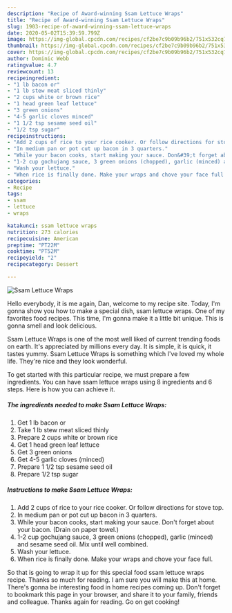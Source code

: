 ```yaml
---
description: "Recipe of Award-winning Ssam Lettuce Wraps"
title: "Recipe of Award-winning Ssam Lettuce Wraps"
slug: 1903-recipe-of-award-winning-ssam-lettuce-wraps
date: 2020-05-02T15:39:59.799Z
image: https://img-global.cpcdn.com/recipes/cf2be7c9b09b96b2/751x532cq70/ssam-lettuce-wraps-recipe-main-photo.jpg
thumbnail: https://img-global.cpcdn.com/recipes/cf2be7c9b09b96b2/751x532cq70/ssam-lettuce-wraps-recipe-main-photo.jpg
cover: https://img-global.cpcdn.com/recipes/cf2be7c9b09b96b2/751x532cq70/ssam-lettuce-wraps-recipe-main-photo.jpg
author: Dominic Webb
ratingvalue: 4.7
reviewcount: 13
recipeingredient:
- "1 lb bacon or"
- "1 lb stew meat sliced thinly"
- "2 cups white or brown rice"
- "1 head green leaf lettuce"
- "3 green onions"
- "4-5 garlic cloves minced"
- "1 1/2 tsp sesame seed oil"
- "1/2 tsp sugar"
recipeinstructions:
- "Add 2 cups of rice to your rice cooker. Or follow directions for stove top."
- "In medium pan or pot cut up bacon in 3 quarters."
- "While your bacon cooks, start making your sauce. Don&#39;t forget about your bacon. (Drain on paper towel.)"
- "1-2 cup gochujang sauce, 3 green onions (chopped), garlic (minced) and sesame seed oil. Mix until well combined."
- "Wash your lettuce."
- "When rice is finally done. Make your wraps and chove your face full."
categories:
- Recipe
tags:
- ssam
- lettuce
- wraps

katakunci: ssam lettuce wraps 
nutrition: 273 calories
recipecuisine: American
preptime: "PT22M"
cooktime: "PT52M"
recipeyield: "2"
recipecategory: Dessert

---
```



![Ssam Lettuce Wraps](https://img-global.cpcdn.com/recipes/cf2be7c9b09b96b2/751x532cq70/ssam-lettuce-wraps-recipe-main-photo.jpg)

Hello everybody, it is me again, Dan, welcome to my recipe site. Today, I'm gonna show you how to make a special dish, ssam lettuce wraps. One of my favorites food recipes. This time, I'm gonna make it a little bit unique. This is gonna smell and look delicious.

Ssam Lettuce Wraps is one of the most well liked of current trending foods on earth. It's appreciated by millions every day. It is simple, it is quick, it tastes yummy. Ssam Lettuce Wraps is something which I've loved my whole life. They're nice and they look wonderful.




To get started with this particular recipe, we must prepare a few ingredients. You can have ssam lettuce wraps using 8 ingredients and 6 steps. Here is how you can achieve it.

<!--inarticleads1-->

##### The ingredients needed to make Ssam Lettuce Wraps:

1. Get 1 lb bacon or
1. Take 1 lb stew meat sliced thinly
1. Prepare 2 cups white or brown rice
1. Get 1 head green leaf lettuce
1. Get 3 green onions
1. Get 4-5 garlic cloves (minced)
1. Prepare 1 1/2 tsp sesame seed oil
1. Prepare 1/2 tsp sugar




<!--inarticleads2-->

##### Instructions to make Ssam Lettuce Wraps:

1. Add 2 cups of rice to your rice cooker. Or follow directions for stove top.
1. In medium pan or pot cut up bacon in 3 quarters.
1. While your bacon cooks, start making your sauce. Don&#39;t forget about your bacon. (Drain on paper towel.)
1. 1-2 cup gochujang sauce, 3 green onions (chopped), garlic (minced) and sesame seed oil. Mix until well combined.
1. Wash your lettuce.
1. When rice is finally done. Make your wraps and chove your face full.




So that is going to wrap it up for this special food ssam lettuce wraps recipe. Thanks so much for reading. I am sure you will make this at home. There's gonna be interesting food in home recipes coming up. Don't forget to bookmark this page in your browser, and share it to your family, friends and colleague. Thanks again for reading. Go on get cooking!
